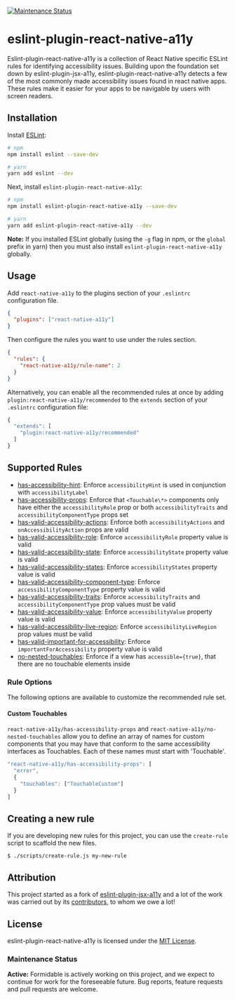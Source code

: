 [![Maintenance Status][maintenance-image]](#maintenance-status)

# eslint-plugin-react-native-a11y

Eslint-plugin-react-native-a11y is a collection of React Native specific ESLint rules for identifying accessibility issues. Building upon the foundation set down by eslint-plugin-jsx-a11y, eslint-plugin-react-native-a11y detects a few of the most commonly made accessibility issues found in react native apps. These rules make it easier for your apps to be navigable by users with screen readers.

## Installation

Install [ESLint](http://eslint.org):

```sh
# npm
npm install eslint --save-dev

# yarn
yarn add eslint --dev
```

Next, install `eslint-plugin-react-native-a11y`:

```sh
# npm
npm install eslint-plugin-react-native-a11y --save-dev

# yarn
yarn add eslint-plugin-react-native-a11y --dev
```

**Note:** If you installed ESLint globally (using the `-g` flag in npm, or the `global` prefix in yarn) then you must also install `eslint-plugin-react-native-a11y` globally.

## Usage

Add `react-native-a11y` to the plugins section of your `.eslintrc` configuration file.

```json
{
  "plugins": ["react-native-a11y"]
}
```

Then configure the rules you want to use under the rules section.

```json
{
  "rules": {
    "react-native-a11y/rule-name": 2
  }
}
```

Alternatively, you can enable all the recommended rules at once by adding `plugin:react-native-a11y/recommended` to the `extends` section of your `.eslintrc` configuration file:

```js
{
  "extends": [
    "plugin:react-native-a11y/recommended"
  ]
}
```

## Supported Rules

- [has-accessibility-hint](docs/rules/has-accessibility-hint): Enforce `accessibilityHint` is used in conjunction with `accessibilityLabel`
- [has-accessibility-props](docs/rules/has-accessibility-props.md): Enforce that `<Touchable\*>` components only have either the `accessibilityRole` prop or both `accessibilityTraits` and `accessibilityComponentType` props set
- [has-valid-accessibility-actions](docs/rules/has-valid-accessibility-actions.md): Enforce both `accessibilityActions` and `onAccessibilityAction` props are valid
- [has-valid-accessibility-role](docs/rules/has-valid-accessibility-role.md): Enforce `accessibilityRole` property value is valid
- [has-valid-accessibility-state](docs/rules/has-valid-accessibility-state.md): Enforce `accessibilityState` property value is valid
- [has-valid-accessibility-states](docs/rules/has-valid-accessibility-states.md): Enforce `accessibilityStates` property value is valid
- [has-valid-accessibility-component-type](docs/rules/has-valid-accessibility-component-type.md): Enforce `accessibilityComponentType` property value is valid
- [has-valid-accessibility-traits](docs/rules/has-valid-accessibility-traits.md): Enforce `accessibilityTraits` and `accessibilityComponentType` prop values must be valid
- [has-valid-accessibility-value](docs/rules/has-valid-accessibility-value.md): Enforce `accessibilityValue` property value is valid
- [has-valid-accessibility-live-region](docs/rules/has-valid-accessibility-live-region.md): Enforce `accessibilityLiveRegion` prop values must be valid
- [has-valid-important-for-accessibility](docs/rules/has-valid-important-for-accessibility.md): Enforce `importantForAccessibility` property value is valid
- [no-nested-touchables](docs/rules/no-nested-touchables.md): Enforce if a view has `accessible={true}`, that there are no touchable elements inside

### Rule Options

The following options are available to customize the recommended rule set.

#### Custom Touchables

`react-native-a11y/has-accessibility-props` and `react-native-a11y/no-nested-touchables` allow you to define an array of names for custom components that you may have that conform to the same accessibility interfaces as Touchables. Each of these names must start with 'Touchable'.

```js
"react-native-a11y/has-accessibility-props": [
  "error",
  {
    "touchables": ["TouchableCustom"]
  }
]
```

## Creating a new rule

If you are developing new rules for this project, you can use the `create-rule`
script to scaffold the new files.

```
$ ./scripts/create-rule.js my-new-rule
```

## Attribution

This project started as a fork of [eslint-plugin-jsx-a11y](https://github.com/evcohen/eslint-plugin-jsx-a11y) and a lot of the work was carried out by its [contributors](https://github.com/evcohen/eslint-plugin-jsx-a11y/graphs/contributors), to whom we owe a lot!

## License

eslint-plugin-react-native-a11y is licensed under the [MIT License](LICENSE.md).

### Maintenance Status

**Active:** Formidable is actively working on this project, and we expect to continue for work for the foreseeable future. Bug reports, feature requests and pull requests are welcome. 

[maintenance-image]: https://img.shields.io/badge/maintenance-active-green.svg

